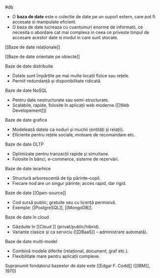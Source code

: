 #db
- O **baza de date**  este o colectie de date pe un suport extern, care pot fi accesate si manipulate eficient.
- O baza de date lucreaza cu cuantumuri enorme de informatii, ce necesita o abordare cat mai complexa in ceea ce priveste timpul de accesare acestor date si modul in care sunt stocate.

[[Baze de date relaționale]]


[[Baze de date orientate pe obiecte]]

Baze de date distribuite
- Datele sunt împărțite pe mai multe locații fizice sau rețele.
- Permit redundanță și disponibilitate ridicată.

Baze de date NoSQL
- Pentru date nestructurate sau semi-structurate.
- Scalabile, rapide, folosite în aplicații web moderne.([[Web Developement]])

Baze de date grafice
- Modelează datele ca noduri și muchii (entități și relații).
- Eficiente pentru rețele sociale, motoare de recomandare etc.

Baze de date OLTP
- Optimizate pentru tranzacții rapide și simultane.
- Folosite în bănci, e-commerce, sisteme de rezervări.

Baze de date ierarhice
- Structură arborescentă de tip părinte–copil.
- Fiecare nod are un singur părinte; acces rapid, dar rigid.

Baze de date [[Open-source]]
- Cod sursă public; gratuite sau cu licență permisivă.
- Exemple: [[PostgreSQL]], [[MongoDB]].

Baze de date în cloud
- Găzduite în [[Cloud ]] (privat/public/hibrid).
- Variante clasice și ca serviciu ([[DBaaS]] – administrare automată).

Baze de date multi-model
- Combină modele diferite (relațional, document, graf etc.).
- Flexibilitate mare pentru aplicații complexe.

Supranumit fondatorul bazeelor de date este [[Edgar F. Codd]] ([[IBM]], 1970)
